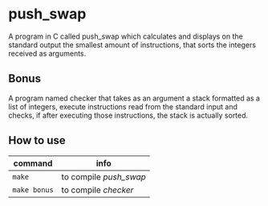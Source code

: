 # push_swap
A program in C called push_swap which calculates and displays on the standard output the smallest amount of instructions, that sorts the integers received as arguments.

## Bonus
A program named checker that takes as an argument a stack formatted as a list of integers, execute instructions read from the standard input and checks, if after executing those instructions, the stack is actually sorted.

## How to use
| command | info |
| ------- | ---- |
| `make` | to compile *push_swap* |
| `make bonus` | to compile *checker* |

